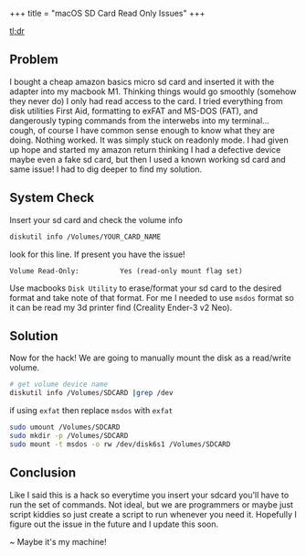 +++
title = "macOS SD Card Read Only Issues"
+++

[tl;dr](#solution)

## Problem

I bought a cheap amazon basics micro sd card and inserted it with the adapter into my macbook M1. Thinking things would go smoothly (somehow they never do) I only had read access to the card. I tried everything from disk utilities First Aid, formatting to exFAT and MS-DOS (FAT), and dangerously typing commands from the interwebs into my terminal... cough, of course I have common sense enough to know what they are doing. Nothing worked. It was simply stuck on readonly mode. I had given up hope and started my amazon return thinking I had a defective device maybe even a fake sd card, but then I used a known working sd card and same issue! I had to dig deeper to find my solution.


## System Check

Insert your sd card and check the volume info
```bash
diskutil info /Volumes/YOUR_CARD_NAME
```

look for this line. If present you have the issue!
```shell
Volume Read-Only:          Yes (read-only mount flag set)
```

<!-- [script](/scripts/sdcard_fix.sh?view=true) -->

Use macbooks `Disk Utility` to erase/format your sd card to the desired format and take note of that format. For me I needed to use `msdos` format so it can be read my 3d printer find (Creality Ender-3 v2 Neo).

## Solution

Now for the hack! We are going to manually mount the disk as a read/write volume.

```bash
# get volume device name
diskutil info /Volumes/SDCARD |grep /dev
```

if using `exfat` then replace `msdos` with `exfat`
```bash
sudo umount /Volumes/SDCARD
sudo mkdir -p /Volumes/SDCARD
sudo mount -t msdos -o rw /dev/disk6s1 /Volumes/SDCARD
```

## Conclusion

Like I said this is a hack so everytime you insert your sdcard you'll have to run the set of commands. Not ideal, but we are programmers or maybe just script kiddies so just create a script to run whenever you need it. Hopefully I figure out the issue in the future and I update this soon. 

~ Maybe it's my machine!
